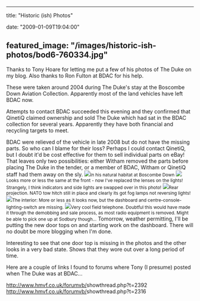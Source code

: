 
---
title: "Historic (ish) Photos"

date: "2009-01-09T19:04:00"

featured_image: "/images/historic-ish-photos/bod6-760334.jpg"
---


Thanks to Tony Hoare for letting me put a few of his photos of The Duke on my blog. Also thanks to Ron Fulton at BDAC for his help.

These were taken around 2004 during The Duke's stay at the Boscombe Down Aviation Collection. Apparently most of the land vehicles have left BDAC now.

Attempts to contact BDAC succeeded this evening and they confirmed that QinetiQ claimed ownership and sold The Duke which had sat in the BDAC collection for several years. Apparently they have both financial and recycling targets to meet.

BDAC were relieved of the vehicle in late 2008 but do not have the missing parts. So who can I blame for their loss? Perhaps I could contact QinetiQ, but I doubt it'd be cost effective for them to sell individual parts on eBay! That leaves only two possibilities: either Witham removed the parts before placing The Duke in the tender, or a member of BDAC, Witham or QinetiQ staff had them away on the sly.
<a href="http://danandtheduke.blogspot.co.uk/uploaded_images/bod6-760339.jpg"><img src="/images/historic-ish-photos/bod6-760334.jpg"/></a><span style="font-size: 85%;">In his natural habitat at Boscombe Down</span>
<a href="http://danandtheduke.blogspot.co.uk/uploaded_images/bod10-760315.jpg"><img src="/images/historic-ish-photos/bod10-760307.jpg"/></a><span style="font-size: 85%;">Looks more or less the same at the front - now I've replaced the lenses on the lights! Strangely, I think indicators and side lights are swapped over in this photo!</span>
<a href="http://danandtheduke.blogspot.co.uk/uploaded_images/bod11-706443.jpg"><img src="/images/historic-ish-photos/bod11-706098.jpg"/></a><span style="font-size: 85%;">Rear projection. NATO tow hitch still in place and clearly its got fog lamps not reversing lights!</span>
<a href="http://danandtheduke.blogspot.co.uk/uploaded_images/bod4-706468.jpg"><img src="/images/historic-ish-photos/bod4-706463.jpg"/></a><span style="font-size: 85%;">The interior: More or less as it looks now, but the dashboard and centre-console-lighting-switch are missing.</span>
<a href="http://danandtheduke.blogspot.co.uk/uploaded_images/bod1-731330.jpg"><img src="/images/historic-ish-photos/bod1-731324.jpg"/></a><span style="font-size: 85%;">Very cool field telephone. Doubtful this would have made it through the demobbing and sale process, as most radio equipment is removed. Might be able to pick one up at Sodbury though...</span>
Tomorrow, weather permitting, I'll be putting the new door tops on and starting work on the dashboard. There will no doubt be more blogging when I'm done.

Interesting to see that one door top is missing in the photos and the other looks in a very bad state. Shows that they wore out over a long period of time.

Here are a couple of links I found to forums where Tony (I presume) posted when The Duke was at BDAC...

<a href="http://www.hmvf.co.uk/forumvb/showthread.php?t=2392">http://www.hmvf.co.uk/forumvb/<wbr>showthread.php?t=2392</wbr></a>
<a href="http://www.hmvf.co.uk/forumvb/showthread.php?t=2316">http://www.hmvf.co.uk/forumvb/<wbr>showthread.php?t=2316</wbr></a>
